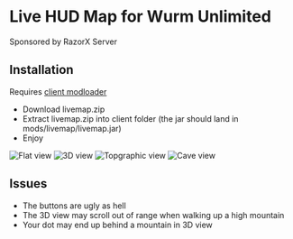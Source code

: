 # Live HUD Map for Wurm Unlimited

Sponsored by RazorX Server

## Installation
Requires [client modloader](https://github.com/ago1024/WurmClientModLauncher/releases/latest)

* Download livemap.zip
* Extract livemap.zip into client folder (the jar should land in mods/livemap/livemap.jar)
* Enjoy

![Flat view](http://i.imgur.com/uTrcTix.png) ![3D view](http://i.imgur.com/BIOwfvm.png) ![Topgraphic view](http://i.imgur.com/oEuKg7j.png) ![Cave view](http://i.imgur.com/OChWVAh.png)

## Issues

* The buttons are ugly as hell
* The 3D view may scroll out of range when walking up a high mountain
* Your dot may end up behind a mountain in 3D view
